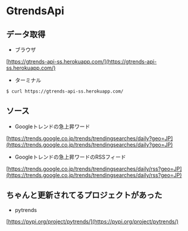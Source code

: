 # GtrendsApi

## データ取得

+ ブラウザ

[https://gtrends-api-ss.herokuapp.com/](https://gtrends-api-ss.herokuapp.com/)

+ ターミナル

```
$ curl https://gtrends-api-ss.herokuapp.com/
```

## ソース

+ Googleトレンドの急上昇ワード

[https://trends.google.co.jp/trends/trendingsearches/daily?geo=JP](https://trends.google.co.jp/trends/trendingsearches/daily?geo=JP)

+ Googleトレンドの急上昇ワードのRSSフィード

[https://trends.google.co.jp/trends/trendingsearches/daily/rss?geo=JP](https://trends.google.co.jp/trends/trendingsearches/daily/rss?geo=JP)

## ちゃんと更新されてるプロジェクトがあった

+ pytrends

[https://pypi.org/project/pytrends/](https://pypi.org/project/pytrends/)
